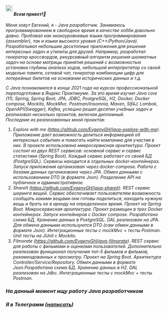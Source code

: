 <a href="https://t.me/SurkovEV">
<img align="left" alt="Telegram" width="22px" src="https://www.flaticon.com/ru/free-icon/telegram_5968804"/>
</a>

#### _Всем привет!👋_
_Меня зовут Евгений, я - Java разработчик.
Занимаюсь программированием в свободное время в качестве хобби довольно давно. Пробовал 
как низкоуровневые языки программирования (assembler), так и языки высокого уровня (C++/Python/Java). 
Разрабатывал небольшие десктопные приложения для решения интересных задач и утилиты для друзей. 
Например, разработал генератор кроссвордов, рекурсивный алгоритм решения шахматных задач на основе матрицы 
принятия решений с возможностью установки глубины анализа ходов, небольшой интерпретатор со своей 
моделью памяти, сетевой чат, генератор комбинации цифр для лотерейных билетов на основании исторических 
данных и т.д._  

_С Java познакомился в конце 2021 года на курсах профессиональной переподготовки в Яндекс Практикуме. 
За это время изучил Java core (11), Spring, Spring Boot, JPA, JDBC, PostgreSQL, H2, Docker, Docker compose, 
Mockito, MockMvc. Postman/Insomnia, Maven, Slf4J, Lombok, OpenAPI(Swagger), Kafka, успешно решил десятки 
учебных задач и реализовал несколько проектов, включая дипломный.   
Последние из реализованных мной проектов:_  
1. _Explore with me (https://github.com/EvgenyGH/java-explore-with-me).
Приложение дает возможность делиться информацией об интересных событиях и помогать найти 
компанию для участия в них. В проекте использована микросервисная архитектура. Проект состоит из 
двух REST сервисов: основной сервис и сервис статистики (Spring Boot). Каждый сервис работает со своей БД 
(PostgreSQL). Сервисы находится в отдельных docker-контейнерах. Запуск приложения организован через 
docker-compose. Работа с базами данных организована через JPA. Обмен данными с использованием 
DTO (в формате Json). Разделение API на публичное и административное._
2. _ShareIt (https://github.com/EvgenyGH/java-shareit).
REST сервис шеринга вещей. Сервис обеспечивает пользователям возможность сообщать какими вещами 
они готовы поделиться, находить нужную вещь и брать ее в аренду на определенное время. Проект на Spring Boot. 
Микросервисная архитектура. Проект размещен в трех Docker контейнерах. Запуск контейнеров c Docker compose. 
Разработана схема БД, Хранение данных в PostgreSQL. DAL реализован на JPA. 
Для обмена данными используются DTO (сам обмен данными в формате Json). Интеграционные тесты c mockMvc + 
тесты Postman. Unit тесты на JUnit c Mockito._
3. _Filmorate (https://github.com/EvgenyGH/java-filmorate).
REST сервис для работы с фильмами и оценками пользователей. 
Дополнительно реализован функционал получения топ-5 фильмов и фильмов, рекомендованных к просмотру. 
Проект на Spring Boot. Архитектура Controller/Service/Repository. Обмен данными в формате Json.Разработана 
схема БД. Хранение данных в H2. DAL реализован на Jdbc. Интеграционные тесты c mockMvc + тесты Postman._
  
### _На данный момент ищу работу Java разработчиком_ 
### _Я в Телеграмм ([написать](https://t.me/SurkovEV))_
